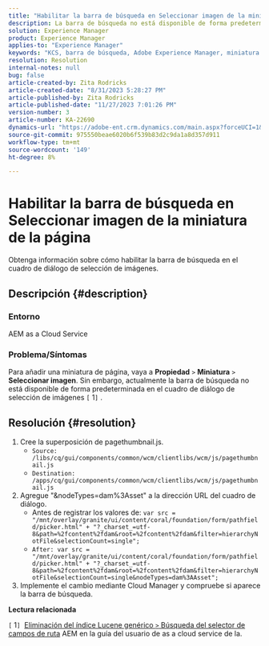 ```yaml
---
title: "Habilitar la barra de búsqueda en Seleccionar imagen de la miniatura de la página"
description: La barra de búsqueda no está disponible de forma predeterminada en el cuadro de diálogo de selección de imágenes.
solution: Experience Manager
product: Experience Manager
applies-to: "Experience Manager"
keywords: "KCS, barra de búsqueda, Adobe Experience Manager, miniatura de página, índice Lucene genérico"
resolution: Resolution
internal-notes: null
bug: false
article-created-by: Zita Rodricks
article-created-date: "8/31/2023 5:28:27 PM"
article-published-by: Zita Rodricks
article-published-date: "11/27/2023 7:01:26 PM"
version-number: 3
article-number: KA-22690
dynamics-url: "https://adobe-ent.crm.dynamics.com/main.aspx?forceUCI=1&pagetype=entityrecord&etn=knowledgearticle&id=ec0c2ac5-2348-ee11-be6d-6045bd0061cb"
source-git-commit: 975550beae6020b6f539b83d2c9da1a8d357d911
workflow-type: tm+mt
source-wordcount: '149'
ht-degree: 8%

---
```


# Habilitar la barra de búsqueda en Seleccionar imagen de la miniatura de la página


Obtenga información sobre cómo habilitar la barra de búsqueda en el cuadro de diálogo de selección de imágenes.

## Descripción {#description}


### Entorno

AEM as a Cloud Service

### Problema/Síntomas

Para añadir una miniatura de página, vaya a <b>Propiedad</b> `>`  <b>Miniatura</b> `>`  <b>Seleccionar imagen</b>. Sin embargo, actualmente la barra de búsqueda no está disponible de forma predeterminada en el cuadro de diálogo de selección de imágenes `[` 1`]` .






## Resolución {#resolution}


1. Cree la superposición de pagethumbnail.js.
   - `Source: /libs/cq/gui/components/common/wcm/clientlibs/wcm/js/pagethumbnail.js`
   - `Destination: /apps/cq/gui/components/common/wcm/clientlibs/wcm/js/pagethumbnail.js`
2. Agregue &quot;&amp;nodeTypes=dam%3Asset&quot; a la dirección URL del cuadro de diálogo.
   - Antes de registrar los valores de: `var src = "/mnt/overlay/granite/ui/content/coral/foundation/form/pathfield/picker.html" + "?_charset_=utf-8&path=%2fcontent%2fdam&root=%2fcontent%2fdam&filter=hierarchyNotFile&selectionCount=single";`
   - `After: var src = "/mnt/overlay/granite/ui/content/coral/foundation/form/pathfield/picker.html" + "?_charset_=utf-8&path=%2fcontent%2fdam&root=%2fcontent%2fdam&filter=hierarchyNotFile&selectionCount=single&nodeTypes=dam%3AAsset";`
3. Implemente el cambio mediante Cloud Manager y compruebe si aparece la barra de búsqueda.




<b>Lectura relacionada</b>

`[` 1`]`  [Eliminación del índice Lucene genérico `>`  Búsqueda del selector de campos de ruta](https://experienceleague.adobe.com/docs/experience-manager-cloud-service/content/operations/removal-generic-lucene-index.html?lang=en#author-instance) AEM en la guía del usuario de as a cloud service de la.
